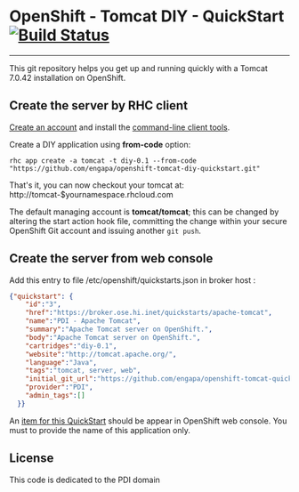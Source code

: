 OpenShift - Tomcat DIY - QuickStart [![Build Status](https://travis-ci.org/engapa/openshift-tomcat-diy-quickstart.png)](https://travis-ci.org/engapa/openshift-tomcat-diy-quickstart)
===================================
***

This git repository helps you get up and running quickly with a Tomcat 7.0.42 installation on OpenShift.

Create the server by RHC client
-------------------------------

<a href="http://openshift.redhat.com/">Create an account</a> and install the <a href="https://www.openshift.com/get-started">command-line client tools</a>.

Create a DIY application using **from-code** option:

    rhc app create -a tomcat -t diy-0.1 --from-code "https://github.com/engapa/openshift-tomcat-diy-quickstart.git"

That's it, you can now checkout your tomcat at:
    http://tomcat-$yournamespace.rhcloud.com

The default managing account is **tomcat/tomcat**; this can be changed by altering the 
start action hook file, committing the change within your secure OpenShift
Git account and issuing another <code>git push</code>.

Create the server from web console
----------------------------------

Add this entry to file /etc/openshift/quickstarts.json in broker host :

```json
{"quickstart": {
    "id":"3",
    "href":"https://broker.ose.hi.inet/quickstarts/apache-tomcat",
    "name":"PDI - Apache Tomcat",
    "summary":"Apache Tomcat server on OpenShift.",
    "body":"Apache Tomcat server on OpenShift.",
    "cartridges":"diy-0.1",
    "website":"http://tomcat.apache.org/",
    "language":"Java",
    "tags":"tomcat, server, web",
    "initial_git_url":"https://github.com/engapa/openshift-tomcat-quickstart.git",
    "provider":"PDI",
    "admin_tags":[]
  }}
```

An <a href="https://broker.ose.hi.inet/console/application_types/quickstart!3">item for this QuickStart</a> should be appear in OpenShift web console. You must to provide the name of this application only.

License
-------
This code is dedicated to the PDI domain

